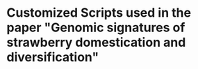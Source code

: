 # Customized Scripts used in the paper "Genomic signatures of strawberry domestication and diversification" 
## 
